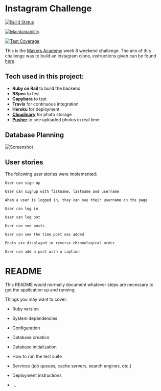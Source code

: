 # Instagram Challenge

[![Build Status](https://travis-ci.org/Estevenson1994/instagram-challenge.svg?branch=development)](https://travis-ci.org/Estevenson1994/instagram-challenge)

[![Maintainability](https://api.codeclimate.com/v1/badges/e7f9669ad5818bba1c08/maintainability)](https://codeclimate.com/github/Estevenson1994/instagram-challenge/maintainability)

[![Test Coverage](https://api.codeclimate.com/v1/badges/e7f9669ad5818bba1c08/test_coverage)](https://codeclimate.com/github/Estevenson1994/instagram-challenge/test_coverage)

This is the [Makers Academy](https://makers.tech/) week 8 weekend challenge. The aim of this challenge was to build an instagram clone, instructions given can be found [here](https://github.com/makersacademy/instagram-challenge).

## Tech used in this project:

- **Ruby on Rail** to build the backend
- **RSpec** to test
- **Capybara** to test
- **Travis** for continuous integration
- **Heroku** for deployment
- **[Cloudinary](https://cloudinary.com/)** for photo storage
- **[Pusher](https://pusher-community.github.io/real-time-laravel/introduction/what-is-pusher.html)** to see uploaded photos in real time

## Database Planning

![Screenshot](https://i.imgur.com/vsJ20ul.png)

## User stories

The following user stories were implemented:

```
User can sign up

User can signup with fistname, lastname and username

When a user is logged in, they can see their username on the page

User can log in

User can log out

User can see posts

User can see the time post was added

Posts are displayed in reverse chronological order

User can add a post with a caption
```

# README

This README would normally document whatever steps are necessary to get the
application up and running.

Things you may want to cover:

- Ruby version

- System dependencies

- Configuration

- Database creation

- Database initialization

- How to run the test suite

- Services (job queues, cache servers, search engines, etc.)

- Deployment instructions

- ...
